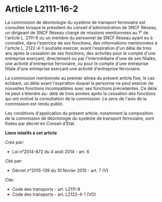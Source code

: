 # Article L2111-16-2

La commission de déontologie du système de transport ferroviaire est consultée lorsque le président du conseil
d'administration de SNCF Réseau, un dirigeant de SNCF Réseau chargé de missions mentionnées au 1° de l'article L. 2111-9 ou
un membre du personnel de SNCF Réseau ayant eu à connaître, dans l'exercice de ses fonctions, des informations mentionnées à
l'article L. 2122-4-1 souhaite exercer, avant l'expiration d'un délai de trois ans après la cessation de ses fonctions, des
activités pour le compte d'une entreprise exerçant, directement ou par l'intermédiaire d'une de ses filiales, une activité
d'entreprise ferroviaire, ou pour le compte d'une entreprise filiale d'une entreprise exerçant une activité d'entreprise
ferroviaire. 

La commission mentionnée au premier alinéa du présent article fixe, le cas échéant, un délai avant l'expiration duquel la
personne ne peut exercer de nouvelles fonctions incompatibles avec ses fonctions précédentes. Ce délai ne peut s'étendre au-
delà de trois années après la cessation des fonctions qui ont motivé la consultation de la commission. Le sens de l'avis de
la commission est rendu public. 

Les conditions d'application du présent article, notamment la composition de la commission de déontologie du système de
transport ferroviaire, sont fixées par décret en Conseil d'Etat.

**Liens relatifs à cet article**

_Créé par_:

  - Loi n°2014-872 du 4 août 2014 - art. 6

_Cité par_:

  - Décret n°2015-139 du 10 février 2015 - art. 7 (V)

_Cite_:

  - Code des transports - art. L2111-9
  - Code des transports - art. L2122-4-1 (VD)
